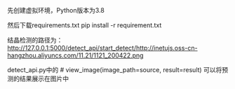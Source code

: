 先创建虚拟环境，Python版本为3.8

然后下载requirements.txt
pip install -r requirement.txt

结晶检测的路径为：http://127.0.0.1:5000/detect_api/start_detect/http://inetujs.oss-cn-hangzhou.aliyuncs.com/11.21/1121_200422.png

detect_api.py中的 # view_image(image_path=source, result=result) 可以将预测的结果展示在图片中
